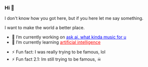 ### Hi 👋

I don't know how you got here, but if you here let me say something.

I want to make the world a better place.
<!--
**Mr-Halil/Mr-Halil** is a ✨ _special_ ✨ repository because its `README.md` (this file) appears on your GitHub profile.

Here are some ideas to get you started:
-->
- 🔭 I’m currently working on <u style="color: blue">ask ai, what kinda music for u</u>
- 🌱 I’m currently learning <u style="color: red">artificial intelligence</u>
<!--
- 👯 I’m looking to collaborate on ...
- 🤔 I’m looking for help with ...
- 💬 Ask me about ...
- 📫 How to reach me: ...
- 😄 Pronouns: ...
-->
- ⚡ Fun fact: I was really trying to be famous, lol
- ⚡ Fun fact 2.1: Im still trying to be famous, ☠
